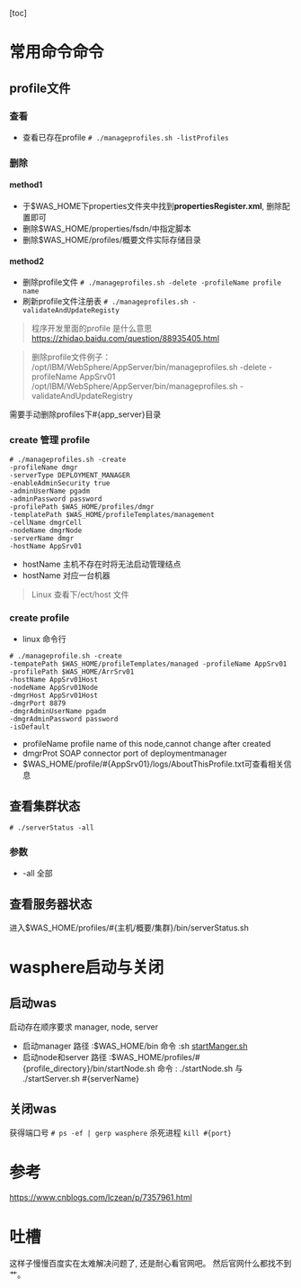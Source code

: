 [toc]

# 常用命令命令

## profile文件

### 查看

- 查看已存在profile
  `# ./manageprofiles.sh -listProfiles`

### 删除

#### method1

- 于$WAS_HOME下properties文件夹中找到**propertiesRegister.xml**, 删除配置即可
- 删除$WAS_HOME/properties/fsdn/中指定脚本
- 删除$WAS_HOME/profiles/概要文件实际存储目录

#### method2

- 删除profile文件
  `# ./manageprofiles.sh -delete -profileName profile name`
- 刷新profile文件注册表
  `# ./manageprofiles.sh -validateAndUpdateRegisty`

> 程序开发里面的profile 是什么意思
> <https://zhidao.baidu.com/question/88935405.html>

> 删除profile文件例子： /opt/IBM/WebSphere/AppServer/bin/manageprofiles.sh -delete -profileName AppSrv01 /opt/IBM/WebSphere/AppServer/bin/manageprofiles.sh -validateAndUpdateRegistry

需要手动删除profiles下#{app_server}目录

### create 管理 profile

```
# ./manageprofiles.sh -create
-profileName dmgr
-serverType DEPLOYMENT_MANAGER
-enableAdminSecurity true
-adminUserName pgadm
-adminPassword password
-profilePath $WAS_HOME/profiles/dmgr
-templatePath $WAS_HOME/profileTemplates/management
-cellName dmgrCell
-nodeName dmgrNode
-serverName dmgr
-hostName AppSrv01
```

- hostName 主机不存在时将无法启动管理结点
- hostName 对应一台机器

> Linux 查看下/ect/host 文件

### create profile

- linux 命令行

```
# ./manageprofile.sh -create 
-tempatePath $WAS_HOME/profileTemplates/managed -profileName AppSrv01
-profilePath $WAS_HOME/ArrSrv01
-hostName AppSrv01Host
-nodeName AppSrv01Node
-dmgrHost AppSrv01Host
-dmgrPort 8879
-dmgrAdminUserName pgadm
-dmgrAdminPassword password
-isDefault
```

- profileName profile name of this node,cannot change after created
- dmgrProt SOAP connector port of deploymentmanager
- $WAS_HOME/profile/#{AppSrv01}/logs/AboutThisProfile.txt可查看相关信息

## 查看集群状态

```
# ./serverStatus -all
```

### 参数

- -all 全部

## 查看服务器状态

进入$WAS_HOME/profiles/#{主机/概要/集群}/bin/serverStatus.sh

# wasphere启动与关闭

## 启动was

启动存在顺序要求 manager, node, server

- 启动manager
  路径 :$WAS_HOME/bin
  命令 :sh [startManger.sh](http://startManger.sh)
- 启动node和server
  路径 :$WAS_HOME/profiles/#{profile_directory}/bin/startNode.sh
  命令 : ./startNode.sh 与 ./startServer.sh #{serverName}

## 关闭was

获得端口号
`# ps -ef | gerp wasphere`
杀死进程
`kill #{port}`

# 参考

<https://www.cnblogs.com/lczean/p/7357961.html>

# 吐槽

这样子慢慢百度实在太难解决问题了, 还是耐心看官网吧。 然后官网什么都找不到艹。